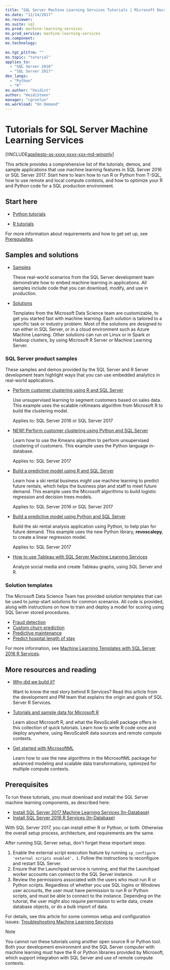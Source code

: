 ```yaml
---
title: "SQL Server Machine Learning Services Tutorials | Microsoft Docs"
ms.date: "12/14/2017"
ms.reviewer: 
ms.suite: sql
ms.prod: machine-learning-services
ms.prod_service: machine-learning-services
ms.component: 
ms.technology: 
  
ms.tgt_pltfrm: ""
ms.topic: "tutorial"
applies_to: 
  - "SQL Server 2016"
  - "SQL Server 2017"
dev_langs: 
  - "Python"
  - "R"
ms.author: "heidist"
author: "HeidiSteen"
manager: "cgronlun"
ms.workload: "On Demand"
---
```

# Tutorials for SQL Server Machine Learning Services
[!INCLUDE[appliesto-ss-xxxx-xxxx-xxx-md-winonly](../../includes/appliesto-ss-xxxx-xxxx-xxx-md-winonly.md)]

This article provides a comprehensive list of the tutorials, demos, and sample applications that use machine learning features in SQL Server 2016 or SQL Server 2017. Start here to learn how to run R or Python from T-SQL, how to use remote and local compute contexts, and how to optimize your R and Python code for a SQL production environment.

## Start here

+ [Python tutorials](../tutorials/sql-server-python-tutorials.md)

+ [R tutorials](../tutorials/sql-server-r-tutorials.md)

For more information about requirements and how to get set up, see [Prerequisites](#bkmk_prerequisites).

## Samples and solutions

+ [Samples](#bkmk_samples) 

    These real-world scenarios from the SQL Server development team demonstrate how to embed machine learning in applications. All samples include code that you can download, modify, and use in production.

+ [Solutions](#bkmk_solutions) 

    Templates from the Microsoft Data Science team are customizable, to get you started fast with machine learning. Each solution is tailored to a specific task or industry problem. Most of the solutions are designed to run either in SQL Server, or in a cloud environment such as Azure Machine Learning. Other solutions can run on Linux or in Spark or Hadoop clusters, by using Microsoft R Server or Machine Learning Server.

### <a name ="bkmk_samples"></a>SQL Server product samples

These samples and demos provided by the SQL Server and R Server development team highlight ways that you can use embedded analytics in real-world applications.

+ [Perform customer clustering using R and SQL Server](https://microsoft.github.io/sql-ml-tutorials/R/customerclustering/)

  Use unsupervised learning to segment customers based on sales data. This example uses the scalable rxKmeans algorithm from Microsoft R to build the clustering model. 
  
  Applies to: SQL Server 2016 or SQL Server 2017

+ [NEW! Perform customer clustering using Python and SQL Server](https://microsoft.github.io/sql-ml-tutorials/python/customerclustering/)

    Learn how to use the Kmeans algorithm to perform unsupervised clustering of customers. This example uses the Python language in-database.
    
    Applies to: SQL Server 2017

+ [Build a predictive model using R and SQL Server](https://microsoft.github.io/sql-ml-tutorials/R/rentalprediction)

  Learn how a ski rental business might use machine learning to predict future rentals, which helps the business plan and staff to meet future demand. This example uses the Microsoft algorithms to build logistic regression and decision trees models. 
  
  Applies to: SQL Server 2016 or SQL Server 2017

+ [Build a predictive model using Python and SQL Server](https://microsoft.github.io/sql-ml-tutorials/python/rentalprediction/)

   Build the ski rental analysis application using Python, to help plan for future demand. This example uses the new Python library, **revoscalepy**, to create a linear regression model.
   
   Applies to: SQL Server 2017

+ [How to use Tableau with SQL Server Machine Learning Services](https://blogs.msdn.microsoft.com/mlserver/2017/12/14/how-to-use-tableau-with-sql-server-machine-learning-services-with-r-and-python/)

    Analyze social media and create Tableau graphs, using SQL Server and R.

### <a name="bkmk_solutions"></a>Solution templates

The Microsoft Data Science Team has provided solution templates that can be used to jump-start solutions for common scenarios. All code is provided, along with instructions on how to train and deploy a model for scoring using SQL Server stored procedures.

+ [Fraud detection](https://gallery.cortanaanalytics.com/Tutorial/Online-Fraud-Detection-Template-with-SQL-Server-R-Services-1)
+ [Custom churn prediction](https://gallery.cortanaanalytics.com/Tutorial/Customer-Churn-Prediction-Template-with-SQL-Server-R-Services-1)
+ [Predictive maintenance](https://gallery.cortanaanalytics.com/Tutorial/Predictive-Maintenance-Template-with-SQL-Server-R-Services-1)
+ [Predict hospital length of stay](https://gallery.cortanaintelligence.com/Solution/Predicting-Length-of-Stay-in-Hospitals-1)

For more information, see [Machine Learning Templates with SQL Server 2016 R Services](https://blogs.technet.microsoft.com/machinelearning/2016/03/23/machine-learning-templates-with-sql-server-2016-r-services/).

## More resources and reading

+ [Why did we build it?](https://blogs.msdn.microsoft.com/sqlserverstorageengine/2017/01/10/sql-server-r-services-why-did-we-build-it/)

    Want to know the real story behind R Services? Read this article from the development and PM team that explains the origin and goals of SQL Server R Services.

+ [Tutorials and sample data for Microsoft R](https://docs.microsoft.com/machine-learning-server/r/tutorial-introduction)

    Learn about Microsoft R, and what the RevoScaleR package offers in this collection of quick tutorials. Learn how to write R code once and deploy anywhere, using RevoScaleR data sources and remote compute contexts.

+ [Get started with MicrosoftML](https://docs.microsoft.com/machine-learning-server/r/concept-what-is-the-microsoftml-package)

  Learn how to use the new algorithms in the MicrosoftML package for advanced modeling and scalable data transformations, optimized for multiple compute contexts.

## <a name="bkmk_Prerequisites"></a>Prerequisites

To run these tutorials, you must download and install the SQL Server machine learning components, as described here:

+ [Install SQL Server 2017 Machine Learning Services (In-Database)](../install/sql-machine-learning-services-windows-install.md)
+ [Install SQL Server 2016 R Services (In-Database)](../install/sql-r-services-windows-install.md)

With SQL Server 2017, you can install either R or Python, or both. Otherwise the overall setup process, architecture, and requirements are the same.

After running SQL Server setup, don't forget these important steps:

1. Enable the external script execution feature by running `sp_configure 'external scripts enabled', 1`. Follow the instructions to reconfigure and restart SQL Server.
2. Ensure that the Launchpad service is running, and that the Launchpad worker accounts can connect to the SQL Server instance.
3. Review the permissions associated with the users who must run R or Python scripts. Regardless of whether you use SQL logins or Windows user accounts, the user must have permission to run R or Python scripts, and must be able to connect to the instance. Depending on the tutorial, the user might also require permission to write data, create database objects, or do a bulk import of data.

For details, see this article for some common setup and configuration issues: [Troubleshooting Machine Learning Services](../machine-learning-troubleshooting-faq.md)

> [!NOTE]
> You cannot run these tutorials using another open source R or Python tool. Both your development environment and the SQL Server computer with machine learning must have the R or Python libraries provided by Microsoft, which support integration with SQL Server and use of remote compute contexts.
